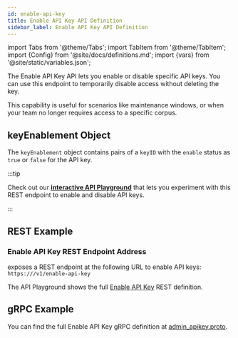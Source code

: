 ```yaml
---
id: enable-api-key
title: Enable API Key API Definition
sidebar_label: Enable API Key API Definition
---
```


import Tabs from '@theme/Tabs';
import TabItem from '@theme/TabItem';
import {Config} from '@site/docs/definitions.md';
import {vars} from '@site/static/variables.json';

The Enable API Key API lets you enable or disable specific API keys. You 
can use this endpoint to temporarily disable access without deleting the key.

This capability is useful for scenarios like maintenance windows, or when your 
team no longer requires access to a specific corpus.

## keyEnablement Object

The `keyEnablement` object contains pairs of a `keyID` with the `enable` 
status as `true` or `false` for the API key.

:::tip

Check out our [**interactive API Playground**](/docs/1.0/rest-api/enable-api-key) that lets 
you experiment with this REST endpoint to enable and disable API keys.

:::
## REST Example

### Enable API Key REST Endpoint Address

<Config v="names.product"/> exposes a REST endpoint at the following URL
to enable API keys:
<code>https://<Config v="domains.rest.indexing"/>/v1/enable-api-key</code>

The API Playground shows the full [Enable API Key](/docs/1.0/rest-api/enable-api-key) REST definition.

## gRPC Example

You can find the full Enable API Key gRPC definition at [admin_apikey.proto](https://github.com/vectara/protos/blob/main/admin_apikey.proto).

